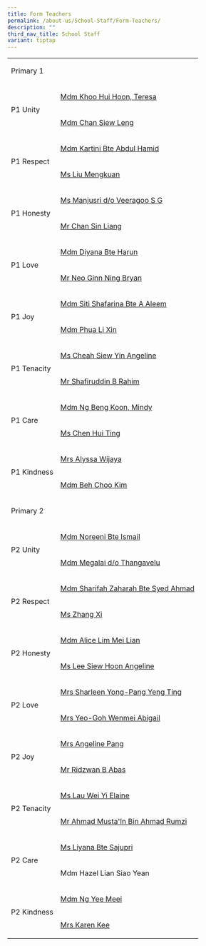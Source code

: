 ```yaml
---
title: Form Teachers
permalink: /about-us/School-Staff/Form-Teachers/
description: ""
third_nav_title: School Staff
variant: tiptap
---
```

<table><tbody><tr><td rowspan="1" colspan="2"><p>Primary 1</p></td></tr><tr><td rowspan="2" colspan="1"><p>P1 Unity</p></td><td rowspan="1" colspan="1"><p><a href="mailto:khoo_hui_hoon@moe.edu.sg" rel="noopener noreferrer nofollow" target="_blank">Mdm Khoo Hui Hoon, Teresa</a></p></td></tr><tr><td rowspan="1" colspan="1"><p><a href="mailto:chan_siew_leng@moe.edu.sg" rel="noopener noreferrer nofollow" target="_blank">Mdm Chan Siew Leng</a></p></td></tr><tr><td rowspan="2" colspan="1"><p>P1 Respect</p></td><td rowspan="1" colspan="1"><p><a href="mailto:kartini_abdul_hamid@moe.edu.sg" rel="noopener noreferrer nofollow" target="_blank">Mdm Kartini Bte Abdul Hamid</a></p></td></tr><tr><td rowspan="1" colspan="1"><p><a href="mailto:liu_meng_kuan@moe.edu.sg" rel="noopener noreferrer nofollow" target="_blank">Ms Liu Mengkuan</a></p></td></tr><tr><td rowspan="2" colspan="1"><p>P1 Honesty</p></td><td rowspan="1" colspan="1"><p><a href="mailto:manjusri_veeragoo_sg@moe.edu.sg" rel="noopener noreferrer nofollow" target="_blank">Ms Manjusri d/o Veeragoo S G</a></p></td></tr><tr><td rowspan="1" colspan="1"><p><a href="mailto:chan_sin_liang@moe.edu.sg" rel="noopener noreferrer nofollow" target="_blank">Mr Chan Sin Liang</a></p></td></tr><tr><td rowspan="2" colspan="1"><p>P1 Love</p></td><td rowspan="1" colspan="1"><p><a href="mailto:diyana_harun@moe.edu.sg" rel="noopener noreferrer nofollow" target="_blank">Mdm Diyana Bte Harun</a></p></td></tr><tr><td rowspan="1" colspan="1"><p><a href="mailto:bryan_neo_ginn_ning@moe.edu.sg" rel="noopener noreferrer nofollow" target="_blank">Mr Neo Ginn Ning Bryan</a></p></td></tr><tr><td rowspan="2" colspan="1"><p>P1 Joy</p></td><td rowspan="1" colspan="1"><p><a href="mailto:siti_shafarina_abdul_aleem@moe.edu.sg" rel="noopener noreferrer nofollow" target="_blank">Mdm Siti Shafarina Bte A Aleem</a></p></td></tr><tr><td rowspan="1" colspan="1"><p><a href="mailto:phua_li_xin@moe.edu.sg" rel="noopener noreferrer nofollow" target="_blank">Mdm Phua Li Xin</a></p></td></tr><tr><td rowspan="2" colspan="1"><p>P1 Tenacity</p></td><td rowspan="1" colspan="1"><p><a href="mailto:cheah_siew_yin_angeline@moe.edu.sg" rel="noopener noreferrer nofollow" target="_blank">Ms Cheah Siew Yin Angeline</a></p></td></tr><tr><td rowspan="1" colspan="1"><p><a href="mailto:shafiruddin_b_rahim@moe.edu.sg" rel="noopener noreferrer nofollow" target="_blank">Mr Shafiruddin B Rahim</a></p></td></tr><tr><td rowspan="2" colspan="1"><p>P1 Care</p></td><td rowspan="1" colspan="1"><p><a href="mailto:ng_beng_koon@moe.edu.sg" rel="noopener noreferrer nofollow" target="_blank">Mdm Ng Beng Koon, Mindy</a></p></td></tr><tr><td rowspan="1" colspan="1"><p><a href="mailto:chen_hui_ting@moe.edu.sg" rel="noopener noreferrer nofollow" target="_blank">Ms Chen Hui Ting</a></p></td></tr><tr><td rowspan="2" colspan="1"><p>P1 Kindness</p></td><td rowspan="1" colspan="1"><p><a href="mailto:chng_hwee_hwee@moe.edu.sg" rel="noopener noreferrer nofollow" target="_blank">Mrs Alyssa Wijaya</a></p></td></tr><tr><td rowspan="1" colspan="1"><p><a href="mailto:beh_choo_kim@moe.edu.sg" rel="noopener noreferrer nofollow" target="_blank">Mdm Beh Choo Kim</a></p></td></tr><tr><td rowspan="1" colspan="2"><p>Primary 2</p></td></tr><tr><td rowspan="2" colspan="1"><p>P2 Unity</p></td><td rowspan="1" colspan="1"><p><a href="mailto:noreeni_ismail@moe.edu.sg" rel="noopener noreferrer nofollow" target="_blank">Mdm Noreeni Bte Ismail</a></p></td></tr><tr><td rowspan="1" colspan="1"><p><a href="mailto:megalai_thangavelu@moe.edu.sg" rel="noopener noreferrer nofollow" target="_blank">Mdm Megalai d/o Thangavelu</a></p></td></tr><tr><td rowspan="2" colspan="1"><p>P2 Respect</p></td><td rowspan="1" colspan="1"><p><a href="mailto:sharifah_zaharah_syed_ahma@moe.edu.sg" rel="noopener noreferrer nofollow" target="_blank">Mdm Sharifah Zaharah Bte Syed Ahmad</a></p></td></tr><tr><td rowspan="1" colspan="1"><p><a href="mailto:zhang_xi@moe.edu.sg" rel="noopener noreferrer nofollow" target="_blank">Ms Zhang Xi</a></p></td></tr><tr><td rowspan="2" colspan="1"><p>P2 Honesty</p></td><td rowspan="1" colspan="1"><p><a href="mailto:lim_mei_lian_alice@moe.edu.sg" rel="noopener noreferrer nofollow" target="_blank">Mdm Alice Lim Mei Lian</a></p></td></tr><tr><td rowspan="1" colspan="1"><p><a href="mailto:lee_siew_hoon_angeline@moe.edu.sg" rel="noopener noreferrer nofollow" target="_blank">Ms Lee Siew Hoon Angeline</a></p></td></tr><tr><td rowspan="2" colspan="1"><p>P2 Love</p></td><td rowspan="1" colspan="1"><p><a href="mailto:sharleen_yong-pang_yeng_ting@moe.edu.sg" rel="noopener noreferrer nofollow" target="_blank">Mrs Sharleen Yong-Pang Yeng Ting</a></p></td></tr><tr><td rowspan="1" colspan="1"><p><a href="mailto:goh_wenmei_abigail@moe.edu.sg" rel="noopener noreferrer nofollow" target="_blank">Mrs Yeo-Goh Wenmei Abigail</a></p></td></tr><tr><td rowspan="2" colspan="1"><p>P2 Joy</p></td><td rowspan="1" colspan="1"><p><a href="mailto:angeline_pang@moe.edu.sg" rel="noopener noreferrer nofollow" target="_blank">Mrs Angeline Pang</a></p></td></tr><tr><td rowspan="1" colspan="1"><p><a href="mailto:ridzwan_b_abas@moe.edu.sg" rel="noopener noreferrer nofollow" target="_blank">Mr Ridzwan B Abas</a></p></td></tr><tr><td rowspan="2" colspan="1"><p>P2 Tenacity</p></td><td rowspan="1" colspan="1"><p><a href="mailto:lau_wei_yi_elaine@moe.edu.sg" rel="noopener noreferrer nofollow" target="_blank">Ms Lau Wei Yi Elaine</a></p></td></tr><tr><td rowspan="1" colspan="1"><p><a href="mailto:ahmad_mustain@moe.edu.sg" rel="noopener noreferrer nofollow" target="_blank">Mr Ahmad Musta'In Bin Ahmad Rumzi</a></p></td></tr><tr><td rowspan="2" colspan="1"><p>P2 Care</p></td><td rowspan="1" colspan="1"><p><a href="mailto:liyana_sajupri@moe.edu.sg" rel="noopener noreferrer nofollow" target="_blank">Ms Liyana Bte Sajupri</a></p></td></tr><tr><td rowspan="1" colspan="1"><p>Mdm Hazel Lian Siao Yean</p></td></tr><tr><td rowspan="2" colspan="1"><p>P2 Kindness</p></td><td rowspan="1" colspan="1"><p><a href="mailto:ng_yee_meei@moe.edu.sg" rel="noopener noreferrer nofollow" target="_blank">Mdm Ng Yee Meei</a></p></td></tr><tr><td rowspan="1" colspan="1"><p><a href="mailto:karen_kee@moe.edu.sg" rel="noopener noreferrer nofollow" target="_blank">Mrs Karen Kee</a></p></td></tr></tbody></table><p></p>